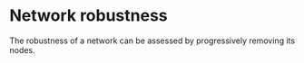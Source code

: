 # Network robustness

The robustness of a network can be assessed by progressively removing its nodes.  


